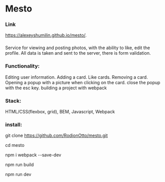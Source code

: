 # Mesto

### Link
 https://alexeyshumilin.github.io/mesto/.

### 
Service for viewing and posting photos, with the ability to like, edit the profile. All data is taken and sent to the server, there is form validation.

### Functionality:
Editing user information.
Adding a card.
Like cards.
Removing a card.
Opening a popup with a picture when clicking on the card.
close the popup with the esc key.
building a project with webpack

### Stack:
HTML/CSS(flexbox, grid), BEM, Javascript, Webpack

### install:

git clone https://github.com/RodionOtto/mesto.git

cd mesto

npm i webpack --save-dev

npm run build

npm run dev
